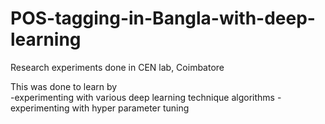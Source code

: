 # POS-tagging-in-Bangla-with-deep-learning

Research experiments done in CEN lab, Coimbatore  

This was done to learn by   
-experimenting with various deep learning technique algorithms
-experimenting with hyper parameter tuning

